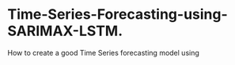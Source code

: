 # Time-Series-Forecasting-using-SARIMAX-LSTM.
How to create a good Time Series forecasting model using 
